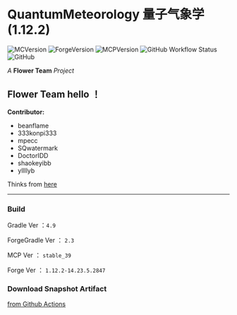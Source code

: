 # QuantumMeteorology 量子气象学 (1.12.2)
![MCVersion](https://img.shields.io/badge/MCVersion-1.12.2-success?style=flat-square)
![ForgeVersion](https://img.shields.io/badge/ForgeVersion-1.12.2--14.23.5.2847-success?style=flat-square)
![MCPVersion](https://img.shields.io/badge/MCPVersion-stable__39-success?style=flat-square)
![GitHub Workflow Status](https://img.shields.io/github/workflow/status/Flower-Story-Team/FlowerOfHua-1.12.2/Java%20CI%20with%20Gradle?style=flat-square)
![GitHub](https://img.shields.io/github/license/Flower-Story-Team/FlowerOfHua-1.12.2?style=flat-square)

*A* **Flower Team** *Project*

## Flower Team hello ！

**Contributor:** 
+ beanflame
+ 333konpi333
+ mpecc
+ SQwatermark
+ DoctorIDD
+ shaokeyibb
+ yllllyb


Thinks from [here](https://www.mcbbs.net/forum.php?mod=viewthread&tid=1063599&page=1#pid18600862)

- - -

### Build

Gradle Ver ：`4.9`

ForgeGradle Ver ： `2.3`

MCP Ver ： `stable_39`

Forge Ver ： `1.12.2-14.23.5.2847`

### Download Snapshot Artifact

[from Github Actions](https://github.com/Flower-Story-Team/FlowerOfHua-1.12.2/actions)

